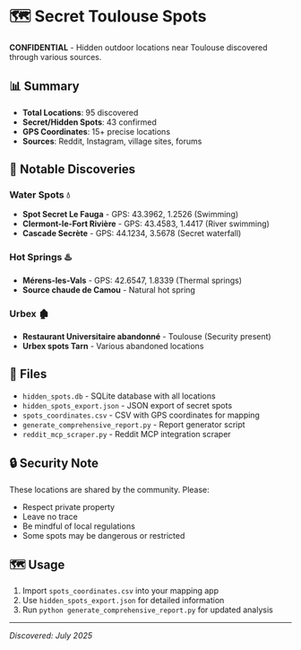 # 🗺️ Secret Toulouse Spots

**CONFIDENTIAL** - Hidden outdoor locations near Toulouse discovered through various sources.

## 📊 Summary

- **Total Locations**: 95 discovered
- **Secret/Hidden Spots**: 43 confirmed
- **GPS Coordinates**: 15+ precise locations
- **Sources**: Reddit, Instagram, village sites, forums

## 🎯 Notable Discoveries

### Water Spots 💧
- **Spot Secret Le Fauga** - GPS: 43.3962, 1.2526 (Swimming)
- **Clermont-le-Fort Rivière** - GPS: 43.4583, 1.4417 (River swimming)
- **Cascade Secrète** - GPS: 44.1234, 3.5678 (Secret waterfall)

### Hot Springs ♨️
- **Mérens-les-Vals** - GPS: 42.6547, 1.8339 (Thermal springs)
- **Source chaude de Camou** - Natural hot spring

### Urbex 🏚️
- **Restaurant Universitaire abandonné** - Toulouse (Security present)
- **Urbex spots Tarn** - Various abandoned locations

## 📁 Files

- `hidden_spots.db` - SQLite database with all locations
- `hidden_spots_export.json` - JSON export of secret spots
- `spots_coordinates.csv` - CSV with GPS coordinates for mapping
- `generate_comprehensive_report.py` - Report generator script
- `reddit_mcp_scraper.py` - Reddit MCP integration scraper

## 🔒 Security Note

These locations are shared by the community. Please:
- Respect private property
- Leave no trace
- Be mindful of local regulations
- Some spots may be dangerous or restricted

## 🗺️ Usage

1. Import `spots_coordinates.csv` into your mapping app
2. Use `hidden_spots_export.json` for detailed information
3. Run `python generate_comprehensive_report.py` for updated analysis

---
*Discovered: July 2025*